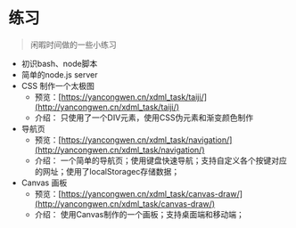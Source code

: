 # 练习
> 闲暇时间做的一些小练习
- 初识bash、node脚本
- 简单的node.js server
- CSS 制作一个太极图
    - 预览：[https://yancongwen.cn/xdml_task/taiji/](http://yancongwen.cn/xdml_task/taiji/)
    - 介绍：
        只使用了一个DIV元素，使用CSS伪元素和渐变颜色制作
- 导航页
    - 预览：[https://yancongwen.cn/xdml_task/navigation/](http://yancongwen.cn/xdml_task/navigation/)
    - 介绍：
        一个简单的导航页；使用键盘快速导航；支持自定义各个按键对应的网址；使用了localStoragec存储数据；
- Canvas 画板
    - 预览：[https://yancongwen.cn/xdml_task/canvas-draw/](http://yancongwen.cn/xdml_task/canvas-draw/)
    - 介绍：
        使用Canvas制作的一个画板；支持桌面端和移动端；

